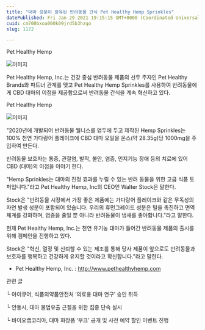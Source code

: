 ```yaml
---
title: "대마 성분이 함유된 반려동물 간식 Pet Healthy Hemp Sprinkles"
datePublished: Fri Jan 29 2021 19:15:15 GMT+0000 (Coordinated Universal Time)
cuid: cm700bxoa000k09jrd5b3hzqo
slug: 1172

---
```



Pet Healthy Hemp

![이미지](https://cdn.hashnode.com/res/hashnode/image/upload/v1739249640526/bd9ce581-59ce-4436-81fb-a28e27eb1ab6.jpeg)

Pet Healthy Hemp, Inc.는 건강 중심 반려동물 제품의 선두 주자인 Pet Healthy Brands와 파트너 관계를 맺고 Pet Healthy Hemp Sprinkles를 사용하여 반려동물에게 CBD 대마의 이점을 제공함으로써 반려동물 간식을 계속 혁신하고 있다.

Pet Healthy Hemp

![이미지](https://cdn.hashnode.com/res/hashnode/image/upload/v1739249642125/7559cee0-b227-4f32-b79c-0128c86f8949.jpeg)

"2020년에 개발되어 반려동물 웰니스를 염두에 두고 제작된 Hemp Sprinkles는 100% 천연 가다랑어 플레이크에 CBD 대마 오일을 온스(약 28.35g)당 1000mg을 주입하여 만든다.

반려동물 보호자는 통증, 관절염, 발작, 불안, 염증, 인지기능 장애 등의 치료에 있어 CBD (대마)의 이점을 이야기 한다.

"Hemp Sprinkles는 대마의 진정 효과를 누릴 수 있는 반려 동물을 위한 고급 식품 토퍼입니다."라고 Pet Healthy Hemp, Inc의 CEO인 Walter Stock은 말한다.

Stock은 "반려동물 시장에서 가장 좋은 제품에는 가다랑어 플레이크와 같은 무독성의 자연 발생 성분이 포함되어 있습니다. 우리의 휴먼그레이드 성분은 털을 촉진하고 면역체계를 강화하며, 염증을 줄일 뿐 아니라 반려동물이 냄새를 좋아합니다."라고 말한다.

현재 Pet Healthy Hemp, Inc.는 천연 유기농 대마가 들어간 반려동물 제품의 출시를 위해 캠페인을 진행하고 있다.

Stock은 "혁신, 열정 및 신뢰할 수 있는 제조를 통해 당사 제품이 앞으로도 반려동물과 보호자를 행복하고 건강하게 유지할 것이라고 확신합니다."라고 말한다.

- Pet Healthy Hemp, Inc. : http://www.pethealthyhemp.com

관련 글

└ 아이큐어, 식품의약품안전처 ‘의료용 대마 연구’ 승인 취득

└ 안동시, 대마 불법유출 근절을 위한 집중 단속 실시

└ 바이오랩코리아, 대마 화장품 ‘부크’ 공개 및 사전 예약 할인 이벤트 진행